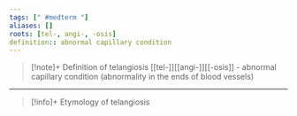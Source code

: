 ```yaml
---
tags: [" #medterm "]
aliases: []
roots: [tel-, angi-, -osis]
definition:: abnormal capillary condition
---
```

>[!note]+ Definition of telangiosis
>[[tel-]][[angi-]][[-osis]] - abnormal capillary condition (abnormality in the ends of blood vessels)
___
>[!info]+ Etymology of telangiosis

